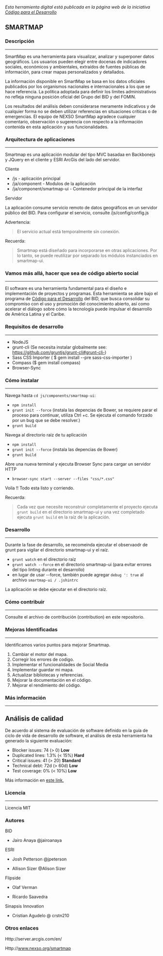*Esta herramienta digital está publicada en la página web de la iniciativa [Código para el Desarrollo](http://code.iadb.org/es/repositorio/22/smartmap)*

## SMARTMAP

### Descripción
---
SmartMap es una herramienta para visualizar, analizar y superponer datos geográficos. Los usuarios pueden elegir entre docenas de indicadores sociales, económicos y ambientales, extraídos de fuentes públicas de información, para crear mapas personalizados y detallados.

La información disponible en SmartMap se basa en los datos oficiales publicados por los organismos nacionales e internacionales a los que se hace referencia. La política adoptada para definir los límites administrativos no refleja ninguna posición oficial del Grupo del BID y del FOMIN.

Los resultados del análisis deben considerarse meramente indicativos y de cualquier forma no se deben utilizar referencias en situaciones críticas o de emergencias. El equipo de NEXSO SmartMap agradece cualquier comentario, observación o sugerencia con respecto a la información contenida en esta aplicación y sus funcionalidades.

### Arquitectura de aplicaciones
---
Smartmap es una aplicación modular del tipo MVC basadaa en Backbonejs y JQuery en el cliente y ESRI ArcGis del lado del servidor.

Cliente

- /js - aplicación principal
- /ja/component - Modulos de la aplicación
- /ja/component/smartmap-ui - Contenedor principal de la interfaz


Servidor

La aplicación consume servicio remoto de datos geográficos en un servidor público del BID. Para configurar el servicio, consulte /js/config/config.js

Advertencia:

> El servicio actual está temporalmente sin conexión.

Recuerda:

> Smartmap está diseñado para incorporarse en otras aplicaciones. Por lo tanto, se puede reutilizar por separado los módulos instanciados en smartmap-ui.

### Vamos más allá, hacer que sea de código abierto social
---
El software es una herramienta fundamental para el diseño e implementación de proyectos y programas. Esta herramienta se abre bajo el programa de [Código para el Desarrollo](code.iadb.org) del BID, que busca consolidar su compromiso con el uso y promoción del conocimiento abierto, así como acelerar el diálogo sobre cómo la tecnología puede impulsar el desarrollo de América Latina y el Caribe.

### Requisitos de desarrollo
---

- NodeJS
- grunt-cli (Se necesita instalar globalmente see: https://github.com/gruntjs/grunt-cli#grunt-cli-)
- Sass CSS Importer ( $ gem install --pre sass-css-importer )
- Compass ($ gem install compass)
- Browser-Sync

### Cómo instalar 
---

Navega hasta `cd js/components/smartmap-ui`:

- `npm install`
- `grunt init --force` (instala las depencias de Bower, se requiere parar el proceso para continuar, utiliza Ctrl +c. Se ejecuta el comando forzado por un bug que se debe resolver.)
- `grunt build`

Navega al directorio raiz de tu aplicación

- `npm install`
- `grunt init --force` (instala las depencias de Bower)
- `grunt build`

Abre una nueva terminal y ejecuta Browser Sync para cargar un servidor HTTP

- `browser-sync start --server --files "css/*.css"`

Voila !! Todo esta listo y corriendo.

Recuerda:

> Cada vez que necesite reconstruir completamente el proyecto ejecuta `grunt build` en el directorio smartmap-ui y una vez completado ejecuta `grunt build` en la raíz de la aplicación.

### Desarrollo
---

Durante la fase de desarrollo, se recomeinda ejecutar el observaodr de grunt para vigilar el directorio smartmap-ui y el raíz.
- `grunt watch` en el directorio raíz
- `grunt watch --force` en el directorio smartmap-ui (para evitar errores del tipo linting durante el desarrollo)
- en lugar de usar --force, también puede agregar `debug ': true` al archivo `smartmap-ui / .jshintrc`

La aplicación se debe ejecutar en el directorio raíz.

### Cómo contribuir
---

Consulte el archivo de contribución (contribution) en este repositorio.

### Mejoras Identificadas
---

Identificamos varios puntos para mejorar Smartmap.

1. Cambiar el motor del mapa.
2. Corregir los errores de codigo.
3. Implementar el funcionalidades de Social Media
4. Implementar guardar mi mapa.
5. Actualizar bibliotecas y referencias.
6. Mejorar la documentación en el código.
7. Mejorar el rendimiento del código.

### Más información
---
## Análisis de calidad
De acuerdo al sistema de evaluación de software definido en la guía de ciclo de vida de desarrollo de software, el análisis de esta herramienta ha generado la siguiente evaluación:

* Blocker issues: 74 (> 0) **Low** 
* Duplicated lines: 1.3% (< 15%) **Hard**
* Critical issues: 41 (> 20) **Standard**
* Technical debt: 72d (> 60d) **Low**
* Test coverage: 0% (< 10%) **Low**

Más información en [este link.](https://el-bid.github.io/software-life-cycle-guide/delivery/evaluation-matrix/)

### Licencia
---

Licencia MIT

### Autores
BID

- Jairo Anaya @jairoanaya

ESRI

- Josh Petterson @jpeterson

- Allison Sizer @Alison Sizer

Flipside

- Olaf Verman

- Ricardo Saavedra


Sinapsis Innovation

- Cristian Agudelo @ crstn210

### Otros enlaces

Http://server.arcgis.com/en/

Http://www.nexso.org/smartmap
